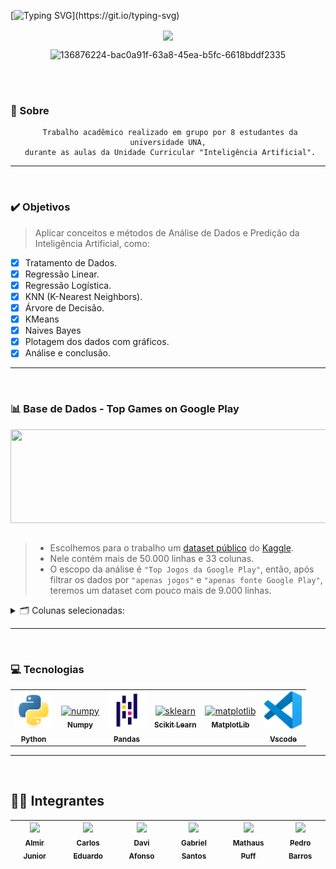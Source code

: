 [![Typing SVG](https://readme-typing-svg.herokuapp.com/?color=A2B5CD&size=25&center=true&vCenter=true&width=1000&lines=print("Trabalho-IA-UNA");n+=+float(input("Nota+do+trabalho:+"));Nota+do+trabalho:+10.0;print("Nota+=+{}+Parabéns!!!"+.format(n)))](https://git.io/typing-svg)

<div align="center">
   <img align="center" width="55%" src= "https://user-images.githubusercontent.com/94051879/194399251-72469c60-61c4-4db6-bcff-7a01f1041428.gif">

![136876224-bac0a91f-63a8-45ea-b5fc-6618bddf2335](https://user-images.githubusercontent.com/94051879/194400886-f9f8b0ca-e4fc-44a5-829a-10cb25082eda.gif)
</div>

<br>
<br>


### :open_book: Sobre 

<div align="center">

 ```
  Trabalho acadêmico realizado em grupo por 8 estudantes da universidade UNA,
  durante as aulas da Unidade Curricular "Inteligência Artificial".
 
 ```
</div>

---

<br>

### ✔️ Objetivos
> Aplicar conceitos e métodos de Análise de Dados e Predição da Inteligência Artificial, como:

- [x] Tratamento de Dados.
- [x] Regressão Linear.
- [x] Regressão Logística.
- [x] KNN (K-Nearest Neighbors).
- [x] Árvore de Decisão.
- [X] KMeans
- [X] Naives Bayes
- [x] Plotagem dos dados com gráficos.
- [x] Análise e conclusão.

---

<br>

### 📊 Base de Dados - Top Games on Google Play

<div align="center">
   <img align="center"  width="750" height="150" heingth src= "https://encrypted-tbn0.gstatic.com/images?q=tbn:ANd9GcRQI-IzqB3xrnyR8ZYCdWpRGmGneDjAGMyxIg&usqp=CAU">
</div>

<br>

> * Escolhemos para o trabalho um [dataset público](https://www.kaggle.com/datasets/kboghe/android-apps-metadata?select=Android+apps+csv.csv) do [Kaggle](https://www.kaggle.com/).  
> * Nele contém mais de 50.000 linhas e 33 colunas.  
> * O escopo da análise é `"Top Jogos da Google Play"`, então, após filtrar os dados por `"apenas jogos"` e `"apenas fonte Google Play"`, teremos um dataset com pouco mais de 9.000 linhas.  
<details>
    <summary> 🗂️ Colunas selecionadas:</summary>
<ul>

<details>
    <summary>1- Fancy Name</summary>

> Nome de apresentação do jogo.
</details>
<details>
    <summary>2- Category</summary>

> Categoria em que se enquadra.
</details>
<details>
    <summary>3- Company</summary>

> Nome da empresa desenvolvedora.
</details>
<details>
    <summary>4- Purchases</summary>

> Se há vendas dentro do jogo ou não (microtransações).
</details>
<details>
    <summary>5- Ads</summary>

> Se o jogo contém anúncios ou não.
</details>
<details>
    <summary>6- Age Rating</summary>

> Idade mínima recomendada.
</details>
<details>
    <summary>7- Downloads</summary>

> Marca de downloads alcançada.  
> (1/5/10/50/100/500/1.000/5.000 ... 1.000.000.000).
</details>
<details>
    <summary>8- Users Interact</summary>

> Se há interação entre usuários (multiplayer/rede social).
</details>
<details>
    <summary>9- Price</summary>

> Preço do jogo (se for pago).
</details>
<details>
    <summary>10- Rating</summary>

> Média de avaliação (0-5).
</details>
<details>
    <summary>11- Number Reviews</summary>

> Total de avaliações.
</details>
<details>
    <summary>12- Five</summary>

> Proporção relativa de avaliações com 5 estrelas.
</details>
<details>
    <summary>13- Four</summary>

> Proporção relativa de avaliações com 4 estrelas.
</details>
<details>
    <summary>14- Three</summary>

> Proporção relativa de avaliações com 3 estrelas.
</details>
<details>
    <summary>15- Two</summary>

> Proporção relativa de avaliações com 2 estrelas.
</details>
<details>
    <summary>16- One</summary>

> Proporção relativa de avaliações com 1 estrelas.
</details>

</details>

---

<br>

### 💻 Tecnologias 


<table>
  <tr>
    <td align="center">
      <a href="#">
        <img align="rigth" alt="python" height="60" width="60" src="https://raw.githubusercontent.com/devicons/devicon/master/icons/python/python-original.svg"><br>
        <sub>
          <b>Python</b>
        </sub>
      </a>
    </td>
    <td align="center">
      <a href="#">
        <img align="rigth" alt="numpy" height="60" width="60" src="https://cdn.worldvectorlogo.com/logos/numpy-1.svg"><br>
        <sub>
          <b>Numpy</b>
        </sub>
      </a>
    </td>
    <td align="center">
      <a href="#">
        <img align="rigth" alt="pandas" height="60" width="60" src="https://raw.githubusercontent.com/devicons/devicon/master/icons/pandas/pandas-original.svg"><br>
        <sub>
          <b>Pandas</b>
        </sub>
      </a>
    </td>
    <td align="center">
      <a href="#">
        <img align="rigth" alt="sklearn" height="60" width="60" src="https://upload.wikimedia.org/wikipedia/commons/thumb/0/05/Scikit_learn_logo_small.svg/1280px-Scikit_learn_logo_small.svg.png"><br>
        <sub>
          <b>Scikit Learn</b>
        </sub>
      </a>
    </td>
    <td align="center">
      <a href="#">
        <img align="rigth" alt="matplotlib" height="60" width="60" src="https://upload.wikimedia.org/wikipedia/commons/thumb/8/84/Matplotlib_icon.svg/2048px-Matplotlib_icon.svg.png"><br>
        <sub>
          <b>MatplotLib</b>
        </sub>
      </a>
    </td>
        <td align="center">
      <a href="#">
         <img align="rigth" alt="vscode" height="60" width="60" src="https://raw.githubusercontent.com/devicons/devicon/master/icons/vscode/vscode-original.svg">
<br>
        <sub>
          <b>Vscode</b>
        </sub>
      </a>
    </td>
  </tr>
</table>

---


<br>

## :man_student: Integrantes

| [<img src="https://avatars.githubusercontent.com/u/72845631?v=4" width=115><br><sub>Almir Junior</sub>](https://github.com/AlmirJNR) |  [<img src="https://avatars.githubusercontent.com/u/40840964?v=4" width=115><br><sub>Carlos Eduardo</sub>](https://github.com/caduuh) |  [<img src="https://avatars.githubusercontent.com/u/89953265?v=4" width=115><br><sub>Davi Afonso</sub>](https://github.com/DaviAfonso88) |  [<img src="https://avatars.githubusercontent.com/u/85748917?v=4" width=115><br><sub>Gabriel Santos</sub>](https://github.com/gabrielrabelomachadosantos) |  [<img src="https://avatars.githubusercontent.com/u/90942975?v=4" width=115><br><sub>Mathaus Puff</sub>](https://github.com/mathauspuffdesouza) |  [<img src="https://avatars.githubusercontent.com/u/85514585?v=4" width=115><br><sub>Pedro Barros</sub>](https://github.com/Pedro-Barros77)
| :---: | :---: | :---: | :---: | :---: | :--: |




